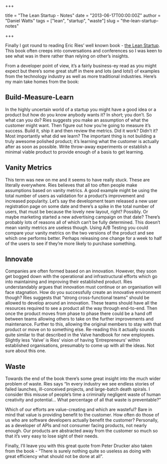 +++

title = "The Lean Startup - Notes"
date = "2013-06-17T00:00:00Z"
author = "Daniel Watts"
tags = ["lean", "startup", "waste"]
slug = "the-lean-startup-notes"

+++

Finally I got round to reading Eric Ries’ well known book - [the Lean Startup](https://www.amazon.co.uk/The-Lean-Startup-Innovation-Successful/dp/0670921602). This book often creeps into conversations and conferences so I was keen to see what was in there rather than relying on other’s insights.

From a developer point of view, it’s a fairly business-ey read as you might expect but there’s some great stuff in there and lots (and lots!) of examples from the technology industry as well as more traditional industries. Here’s my main take homes from the book:

## Build-Measure-Learn

In the highly uncertain world of a startup you might have a good idea or a product but how do you know anybody wants it? In short; you don’t. So what can you do? Ries suggests you make an assumption of what the customer might want. Then figure out how you’re going to measure it’s success. Build it, ship it and then review the metrics. Did it work? Didn’t it? Most importantly what did we learn? The important thing is not building a truly awesome polished product; it’s learning what the customer is actually after as soon as possible. Write throw-away experiments or establish a minimal viable product to provide enough of a basis to get learning.

## Vanity Metrics

This term was new on me and it seems to have really stuck. These are literally everywhere. Ries believes that all too often people make assumptions based on vanity metrics. A good example might be using the total number of users as validation for a product’s improvement and increased popularity. Let’s say the development team released a new user registration page on some date and there’s a spike in the total number of users, that must be because the lovely new layout, right? Possibly. Or maybe marketing started a new advertising campaign on that date? There’s probably lots of reasons all of which can’t be fully determined. This doesn’t mean vanity metrics are useless though. Using A/B Testing you could compare your vanity metrics on the two versions of the product and see which one performs better. Perhaps releasing one change for a week to half of the users to see if they’re more likely to purchase something.

## Innovate

Companies are often formed based on an innovation. However, they soon get bogged down with the operational and infrastructural efforts which go into maintaining and improving their established product. Ries understandably argues that innovation must continue or an organisation will face stagnation. How do you successfully create an innovative environment though? Ries suggests that “strong cross-functional teams” should be allowed to develop around an innovation. These teams should have all the resources required to see a product all the way through end-to-end. Then once the product moves from phase to phase there could be a hand off between teams allowing others to take on the further improvements and maintenance. Further to this, allowing the original members to stay with that product or move on to something else. Re-reading this it actually sounds quite similar to that described in the Valve handbook for new employees. Slightly less ‘Valve’ is Ries’ vision of having ‘Entrepreneurs’ within established organisations, presumably to come up with all the ideas. Not sure about this one.

## Waste

Towards the end of the book there’s some great insight into the much wider problem of waste. Ries says “In every industry we see endless stories of failed launches, ill-conceived projects, and large-batch death spirals. I consider this misuse of people’s time a criminally negligent waste of human creativity and potential… What percentage of all that waste is preventable?”

Which of our efforts are value-creating and which are wasteful? Bare in mind that value is providing benefit to the customer. How often do those of us who are software developers actually benefit the customer? Personally, as a developer of APIs and not consumer facing products, not nearly enough. Our products are abstracted away from the customer so much so that it’s very easy to lose sight of their needs.

Finally, I’ll leave you with this great quote from Peter Drucker also taken from the book - “There is surely nothing quite so useless as doing with great efficiency what should not be done at all”.
